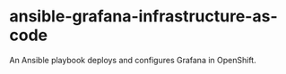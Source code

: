 # ansible-grafana-infrastructure-as-code
An Ansible playbook deploys and configures Grafana in OpenShift.
